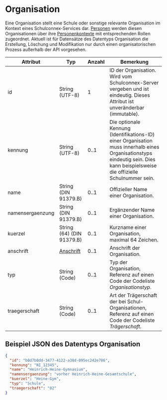# Organisation

Eine Organisation stellt eine Schule oder sonstige relevante Organisation im Kontext eines
Schulconnex-Services dar. [Personen](./person.md) werden diesen Organisationen über ihre [Personenkontexte](./personenkontext.md) mit
entsprechenden Rollen zugeordnet. Aktuell ist für Datensätze des Datentyps Organisation die Erstellung,
Löschung und Modifikation nur durch einen organisatorischen Prozess außerhalb der API vorgesehen.

Attribut | Typ | Anzahl | Bemerkung
--- | --- | --- | ---
id | String (UTF-8) | 1 | ID der Organisation. Wird vom Schulconnex-Server vergeben und ist eindeutig. Dieses Attribut ist unveränderbar (immutable).
kennung | String (UTF-8) | 0..1 | Die optionale Kennung (Identifikations-ID) einer Organisation muss innerhalb eines Organisationstyps eindeutig sein. Dies kann beispielsweise die offizielle Schulnummer sein.
name | String (DIN 91379.B) | 0..1 | Offizieller Name einer Organisation.
namensergaenzung | String (DIN 91379.B) | 0..1 | Ergänzender Name einer Organisation.
kuerzel | String (64) (DIN 91379.B) | 0..1 | Kurzname einer Organisation, maximal 64 Zeichen.
anschrift | [Anschrift](./anschrift.md) | 0..1 | Anschrift der Organisation.
typ | String (Code) | 0..1 | Typ der Organisation, Referenz auf einen Code der Codeliste *Organisationstyp*.
traegerschaft | String (Code) | 0..1 | Art der Trägerschaft der bei Schul-Organisationen,  Referenz auf einen Code der Codeliste *Trägerschaft*.

## Beispiel JSON des Datentyps Organisation

```json
{
  "id": "b0d7b0dd-3477-4122-a38d-095ec242e786",
  "kennung": "NI_12345",
  "name": "Heinrich-Heine-Gymnasium",
  "namensergaenzung": "vorher Heinrich-Heine-Gesamtschule",
  "kuerzel": "Heine-Gym",
  "typ": "Schule",
  "traegerschaft": "02"
}
```
